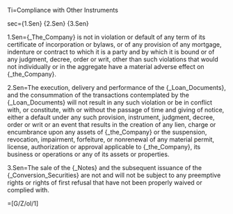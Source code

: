 Ti=Compliance with Other Instruments

sec={1.Sen} {2.Sen} {3.Sen}

1.Sen={_The_Company} is not in violation or default of any term of its certificate of incorporation or bylaws, or of any provision of any mortgage, indenture or contract to which it is a party and by which it is bound or of any judgment, decree, order or writ, other than such violations that would not individually or in the aggregate have a material adverse effect on {_the_Company}.

2.Sen=The execution, delivery and performance of the {_Loan_Documents}, and the consummation of the transactions contemplated by the {_Loan_Documents} will not result in any such violation or be in conflict with, or constitute, with or without the passage of time and giving of notice, either a default under any such provision, instrument, judgment, decree, order or writ or an event that results in the creation of any lien, charge or encumbrance upon any assets of {_the_Company} or the suspension, revocation, impairment, forfeiture, or nonrenewal of any material permit, license, authorization or approval applicable to {_the_Company}, its business or operations or any of its assets or properties.

3.Sen=The sale of the {_Notes} and the subsequent issuance of the {_Conversion_Securities} are not and will not be subject to any preemptive rights or rights of first refusal that have not been properly waived or complied with.

=[G/Z/ol/1]
